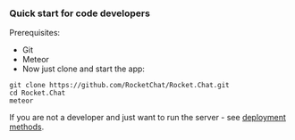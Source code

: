 ### Quick start for code developers

Prerequisites:

- Git
- Meteor
- Now just clone and start the app:

```
git clone https://github.com/RocketChat/Rocket.Chat.git
cd Rocket.Chat
meteor
```

If you are not a developer and just want to run the server - see [deployment methods](/3.%20Installation/2.%20PaaS%20Deployments).
